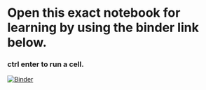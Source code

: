 # Open this exact notebook for learning by using the binder link below.
### ctrl enter to run a cell.
[![Binder](https://mybinder.org/badge_logo.svg)](https://mybinder.org/v2/gh/CalebCurry/cpp-tips/main?filepath=cpp.ipynb)
